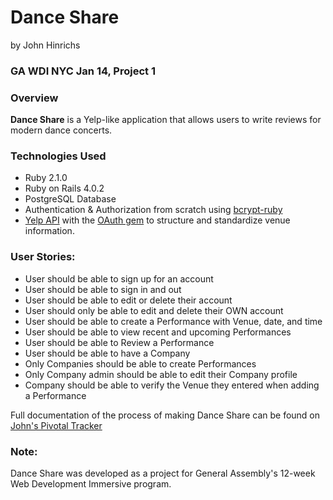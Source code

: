 # Dance Share
by John Hinrichs

### GA WDI NYC Jan 14, Project 1

### Overview

**Dance Share** is a Yelp-like application that allows users to write reviews for modern dance concerts. 

### Technologies Used

* Ruby 2.1.0
* Ruby on Rails 4.0.2
* PostgreSQL Database
* Authentication & Authorization from scratch using [bcrypt-ruby](http://bcrypt-ruby.rubyforge.org/)
* [Yelp API](http://www.yelp.com/developers/getting_started) with the [OAuth gem](http://oauth.rubyforge.org/) to structure and standardize venue information.

### User Stories:

* User should be able to sign up for an account
* User should be able to sign in and out
* User should be able to edit or delete their account
* User should only be able to edit and delete their OWN account
* User should be able to create a Performance with Venue, date, and time
* User should be able to view recent and upcoming Performances
* User should be able to Review a Performance
* User should be able to have a Company
* Only Companies should be able to create Performances
* Only Company admin should be able to edit their Company profile
* Company should be able to verify the Venue they entered when adding a Performance

Full documentation of the process of making Dance Share can be found on [John's Pivotal Tracker](https://www.pivotaltracker.com/s/projects/1015682)


### Note:
Dance Share was developed as a project for General Assembly's 12-week Web Development Immersive program.
